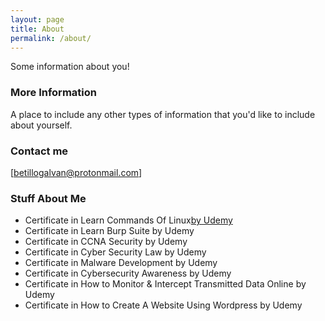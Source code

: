```yaml
---
layout: page
title: About
permalink: /about/
---
```


Some information about you!

### More Information

A place to include any other types of information that you'd like to include about yourself.

### Contact me

[betillogalvan@protonmail.com]

### Stuff About Me

<ul>
<li>Certificate in Learn Commands Of Linux<a href="https://drive.google.com/file/d/1OHfIwD_Q4Xv39z_bWTT2H48L4jIhUMBW/">by Udemy</a></li>
  <li>Certificate in Learn Burp Suite by Udemy</li>
  <li>Certificate in CCNA Security by Udemy</li>
  <li>Certificate in Cyber Security Law by Udemy</li>
  <li>Certificate in Malware Development by Udemy</li>
  <li>Certificate in Cybersecurity Awareness by Udemy</li>
  <li>Certificate in How to Monitor & Intercept Transmitted Data Online by Udemy</li>
  <li>Certificate in How to Create A Website Using Wordpress by Udemy</li>
</ul>
